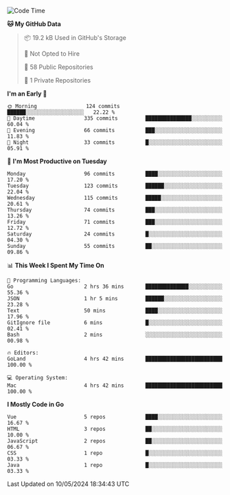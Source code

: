 <!--START_SECTION:waka-->
![Code Time](http://img.shields.io/badge/Code%20Time-1%2C091%20hrs%2022%20mins-blue)

**🐱 My GitHub Data** 

> 📦 19.2 kB Used in GitHub's Storage 
 > 
> 🚫 Not Opted to Hire
 > 
> 📜 58 Public Repositories 
 > 
> 🔑 1 Private Repositories 
 > 
**I'm an Early 🐤** 

```text
🌞 Morning                124 commits         ██████░░░░░░░░░░░░░░░░░░░   22.22 % 
🌆 Daytime                335 commits         ███████████████░░░░░░░░░░   60.04 % 
🌃 Evening                66 commits          ███░░░░░░░░░░░░░░░░░░░░░░   11.83 % 
🌙 Night                  33 commits          █░░░░░░░░░░░░░░░░░░░░░░░░   05.91 % 
```
📅 **I'm Most Productive on Tuesday** 

```text
Monday                   96 commits          ████░░░░░░░░░░░░░░░░░░░░░   17.20 % 
Tuesday                  123 commits         ██████░░░░░░░░░░░░░░░░░░░   22.04 % 
Wednesday                115 commits         █████░░░░░░░░░░░░░░░░░░░░   20.61 % 
Thursday                 74 commits          ███░░░░░░░░░░░░░░░░░░░░░░   13.26 % 
Friday                   71 commits          ███░░░░░░░░░░░░░░░░░░░░░░   12.72 % 
Saturday                 24 commits          █░░░░░░░░░░░░░░░░░░░░░░░░   04.30 % 
Sunday                   55 commits          ██░░░░░░░░░░░░░░░░░░░░░░░   09.86 % 
```


📊 **This Week I Spent My Time On** 

```text
💬 Programming Languages: 
Go                       2 hrs 36 mins       ██████████████░░░░░░░░░░░   55.36 % 
JSON                     1 hr 5 mins         ██████░░░░░░░░░░░░░░░░░░░   23.28 % 
Text                     50 mins             ████░░░░░░░░░░░░░░░░░░░░░   17.96 % 
GitIgnore file           6 mins              █░░░░░░░░░░░░░░░░░░░░░░░░   02.41 % 
Bash                     2 mins              ░░░░░░░░░░░░░░░░░░░░░░░░░   00.98 % 

🔥 Editors: 
GoLand                   4 hrs 42 mins       █████████████████████████   100.00 % 

💻 Operating System: 
Mac                      4 hrs 42 mins       █████████████████████████   100.00 % 
```

**I Mostly Code in Go** 

```text
Vue                      5 repos             ████░░░░░░░░░░░░░░░░░░░░░   16.67 % 
HTML                     3 repos             ██░░░░░░░░░░░░░░░░░░░░░░░   10.00 % 
JavaScript               2 repos             ██░░░░░░░░░░░░░░░░░░░░░░░   06.67 % 
CSS                      1 repo              █░░░░░░░░░░░░░░░░░░░░░░░░   03.33 % 
Java                     1 repo              █░░░░░░░░░░░░░░░░░░░░░░░░   03.33 % 
```




 Last Updated on 10/05/2024 18:34:43 UTC
<!--END_SECTION:waka-->
